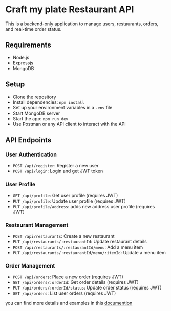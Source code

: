 # Craft my plate Restaurant  API

This is a backend-only application to manage users, restaurants, orders, and real-time order status.

## Requirements

- Node.js
- Expressjs
- MongoDB

## Setup

-   Clone the repository
-   Install dependencies: `npm install`
- Set up your environment variables in a `.env` file
 - Start MongoDB server
 -  Start the app: `npm run dev`
 - Use Postman or any API client to interact with the API

## API Endpoints

### User Authentication
- `POST /api/register`: Register a new user
- `POST /api/login`: Login and get JWT token

### User Profile
- `GET /api/profile`: Get user profile (requires JWT)
- `PUT /api/profile`: Update user profile (requires JWT)
- `PUT /api/profile/address`: adds new address user profile (requires JWT)

### Restaurant Management
- `POST /api/restaurants`: Create a new restaurant
- `PUT /api/restaurants/:restaurantId`: Update restaurant details
- `POST /api/restaurants/:restaurantId/menu`: Add a menu item
- `PUT /api/restaurants/:restaurantId/menu/:itemId`: Update a menu item

### Order Management
- `POST /api/orders`: Place a new order (requires JWT)
- `GET /api/orders/:orderId`: Get order details (requires JWT)
- `PUT /api/orders/:orderId/status`: Update order status (requires JWT)
- `GET /api/orders`: List user orders (requires JWT)

you can find more details and examples in this [documention](https://documenter.getpostman.com/view/22472618/2sAXxMhEVj) 
